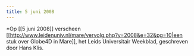 ```yaml
---
title: 5 juni 2008
---
```

*Op [[5 juni 2008]] verscheen [[http://www.leidenuniv.nl/mare/vervolg.php?y=2008&e=32&pg=10|een stuk over Globe4D in Mare]], het Leids Universitair Weekblad, geschreven door Hans Klis.
